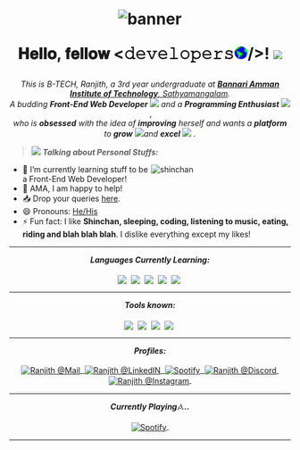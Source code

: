 <h1 align="center">
  <img alt="banner" src="assets/RANJITH.gif" />
  
  𝐇𝐞𝐥𝐥𝐨, 𝐟𝐞𝐥𝐥𝐨𝐰 <𝚍𝚎𝚟𝚎𝚕𝚘𝚙𝚎𝚛𝚜<img src="https://github.com/ranjith3003/RANJU/blob/main/assests/gifs/Earth.gif" width="24px">/>! <img src="assets/gifs/Hi.gif" width="30px">
</h1>

<p align="center">
  <em>
    This is B-TECH, Ranjith, a 3rd year undergraduate at <a href="https://www.bitsathy.ac.in/"> <b>Bannari Amman Institute of Technology</b>, Sathyamangalam</a>. <br>
    A budding <b>Front-End Web Developer</b> <img src="assets/gifs/Developer.gif" width="30px"> and a <b>Programming Enthusiast</b>&nbsp;<img src="assets/gifs/Designer.gif" width="36px">&nbsp,<br>who is <b>obsessed</b>
    with the idea of <b>improving</b> herself and wants a <b>platform</b> to 
    <b>grow</b> <img src="assets/gifs/Rocket.gif" width="18px">and 
    <b>excel</b> <img src="assets/gifs/Medal.gif" width="20px">&nbsp.
  </em>
</p>
  
> <img src="assets/gifs/star.gif" width="30px">&nbsp;***Talking about Personal Stuffs:***

<img align="right" width=250px alt="shinchan" src="assets/gifs/shinchan.gif" />


-   🌱 I’m currently learning stuff to be a Front-End Web Developer!
-   💬 AMA, I am happy to help!
-   📥 Drop your queries <a target="_blank" href="https://mailhide.io/e/UMMudCqL">here</a>.
-   😄 Pronouns: [He/His](https://pronoun.is/he)
-   ⚡ Fun fact: I like **Shinchan, sleeping, coding, listening to music, eating, riding and blah blah blah**. I dislike everything except my likes!

<hr>


<p align="center">
<i><b>Languages Currently Learning:</b></i> 
  <br><br>
  <img align="center" src="assets/languages/c.svg" width="50px" />&nbsp;
  <img align="center" src="assets/languages/python.svg" width="50px" />&nbsp;
  <img align="center" src="assets/languages/html-5.svg" width="50px" />&nbsp;
  <img align="center" src="assets/languages/css.svg" width="50px" />&nbsp;
  <img align="center" src="assets/languages/cpp.svg" width="50px" />&nbsp;
</p>

<hr>

<p align="center">
<i><b>Tools known:</b></i> 
  <br><br>
  <img align="center" src="assets/tools/word.svg" width="50px" />&nbsp;
  <img align="center" src="assets/tools/excel.svg" width="50px" />&nbsp;
  <img align="center" src="assets/tools/powerpoint.svg" width="50px" />&nbsp;
  <img align="center" src="assets/tools/github.svg" width="50px" />&nbsp;
</p>

<hr>

<p align = "center">
  <i><b>Profiles:</b></i><br><br>
  <a href="mailto:ranjith.cb19@bitsathy.ac.in">
    <img align="center" alt="Ranjith @Mail" width="50px" src="assets/handles/gmail.svg" />&nbsp;
  </a>
  <a href="https://www.linkedin.com/in/ranjith-v-22a5461a1">
    <img align="center" alt="Ranjith @LinkedIN" width="50px" src="assets/handles/linkedin.svg" />&nbsp;
  </a>
  <a href="https://gaana.com">
    <img align="center" alt="Spotify" width="50px" src="assets/handles/gaana.png" />&nbsp;
  </a>
  <a href="https://discord.com/channels/899145213531004988/899145213531004991">
    <img align="center" alt="Ranjith @Discord" width="50px" src="assets/handles/discord.png" />&nbsp;
  </a>
  <a href="https://www.instagram.com/ranju_prin">
    <img align="center" alt="Ranjith @Instagram" width="50px" src="assets/handles/instagram.svg" />&nbsp;
  </a>
</p>

<hr>

<p align="center"> 
  <i><b>Currently Playing🎶...</b></i>
  <br><br>
  <a href="https://gaana.com/playlist/gaanauser98379783-abanx-ranjith-9bqe9yvxby"/>
   <img align="center" alt="Spotify" width="50px" src="assets/handles/gaana.png" />&nbsp; 
  </a>
  <br>

</p>

<hr>
<!-- can't stop myself from editing🤷... -->
